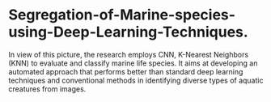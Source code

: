 # Segregation-of-Marine-species-using-Deep-Learning-Techniques.
 In view of this picture, the research employs CNN, K-Nearest Neighbors (KNN) to evaluate and classify marine life species. It aims at developing an automated approach that performs better than standard deep learning techniques and conventional methods in identifying diverse types of aquatic creatures from images. 
